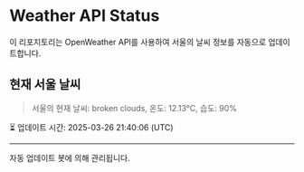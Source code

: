 
# Weather API Status

이 리포지토리는 OpenWeather API를 사용하여 서울의 날씨 정보를 자동으로 업데이트합니다.

## 현재 서울 날씨
> 서울의 현재 날씨: broken clouds, 온도: 12.13°C, 습도: 90%

⏳ 업데이트 시간: 2025-03-26 21:40:06 (UTC)

---
자동 업데이트 봇에 의해 관리됩니다.
